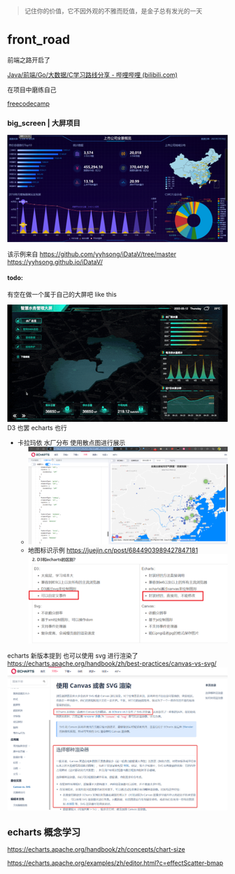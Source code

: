> 记住你的价值，它不因外观的不雅而贬值，是金子总有发光的一天

# front_road

前端之路开启了

[Java/前端/Go/大数据/C学习路线分享 - 哔哩哔哩 (bilibili.com)](https://www.bilibili.com/read/cv14023271?spm_id_from=333.999.0.0)

在项目中磨练自己

[freecodecamp](https://www.freecodecamp.org/learn)

### big_screen | 大屏项目

![大屏](https://raw.githubusercontent.com/HongXiaoHong/images/main/picture/msedge_o9VTTzgR0T.gif)

该示例来自 https://github.com/yyhsong/iDataV/tree/master
https://yyhsong.github.io/iDataV/

#### todo:
有空在做一个属于自己的大屏吧 
like this

![](https://raw.githubusercontent.com/HongXiaoHong/images/main/picture/%25E6%2599%25BA%25E6%2585%25A7%25E6%25B0%25B4%25E5%258A%25A1%25E7%25AE%25A1%25E7%2590%2586%25E5%25A4%25A7%25E5%25B1%258F-4.gif)
D3 也罢
echarts 也行

- 卡拉玛依 水厂分布 使用散点图进行展示
  - ![](https://raw.githubusercontent.com/HongXiaoHong/images/main/picture/msedge_NZ6OvrICCF.png)
  - 地图标识示例 https://juejin.cn/post/6844903989427847181  
![d3 与 echarts 的区别](https://raw.githubusercontent.com/HongXiaoHong/images/main/picture/5avjCw6l3G.png)

echarts 新版本提到 也可以使用 svg 进行渲染了
https://echarts.apache.org/handbook/zh/best-practices/canvas-vs-svg/
![svg 进行渲染](https://raw.githubusercontent.com/HongXiaoHong/images/main/picture/msedge_UuqX4nrrR3.png)

## echarts 概念学习
https://echarts.apache.org/handbook/zh/concepts/chart-size

https://echarts.apache.org/examples/zh/editor.html?c=effectScatter-bmap

